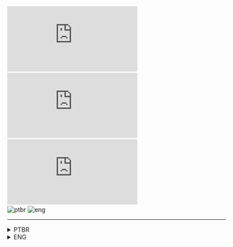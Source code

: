 ![stars][stars] ![watchers][watchers] ![forks][forks]
<br>
![ptbr](https://img.shields.io/badge/language-PTBR-darkgreen.svg) ![eng](https://img.shields.io/badge/language-ENG-darkblue.svg)

<!-- https://img.shields.io/badge/<SUBJECT>-<STATUS>-<COLOR>.svg -->
---
<details>
<summary>PTBR</summary>

## AR.py
_Projeto de **Realidade Aumentada**._
<details>
<summary>Tópicos</summary>

1. [Requisitos](#requisitos)

1. [Como Instalar](#como-instalar)

1. [Como Executar](#como-executar)

1. [Como Usar](#como-usar)
</details>

---
### Requisitos

- [Python](https://www.python.org/downloads/)

- Webcam

---
### Como Instalar

Após feita a instalação do **Python**, basta executar o arquivo `setup.py`.
_Uma prompt deve aparecer e instalar todas as dependências._

---
### Como Executar

Simplesmente execute o arquivo `main.py` e divirta-se!

---
### Como Usar

Para usar coloque seu dedo médio na frente do polegar, e faça movimentos de abre e fecha para aumentar e diminuir o volume.
<br>
<img height="300cm" src="/imgs/hand.jpeg" alt="exemplo">

---
</details>

<details>
<summary>ENG</summary>

## AR.py
_**Augmented Reality** Project._
<details>
<summary>Topics</summary>

1. [Requirements](#requirements)

1. [How to Install](#how-to-install)

1. [How to Run](#how-to-run)

1. [How to Use](#how-to-use)
</details>

---
### Requirements

- [Python](https://www.python.org/downloads/)

- Webcam

---
### How to Install

After installing **Python**, just run the `setup.py` file.
_A prompt should appear and install all dependencies._

---
### How to Run

Simply run the file `main.py` and have fun!

---
### How to Use

To use, place your middle finger in front of your thumb, and make opening and closing movements to increase and decrease the volume.
<br>
<img height="300cm" src="/imgs/hand.jpeg" alt="example">
</details>

[forks]: https://img.shields.io/github/forks/dudushy/AR.py
[stars]: https://img.shields.io/github/stars/dudushy/AR.py
[watchers]: https://img.shields.io/github/watchers/dudushy/AR.py
[issues]: https://badgen.net/github/issues/dudushy/AR.py
[pull_requests]: https://badgen.net/github/prs/dudushy/AR.py
[branches]: https://badgen.net/github/branches/dudushy/AR.py
